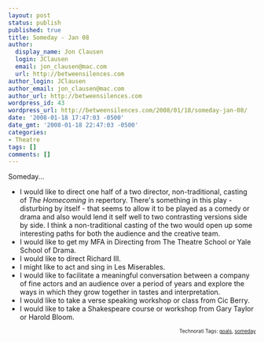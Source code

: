 ```yaml
---
layout: post
status: publish
published: true
title: Someday - Jan 08
author:
  display_name: Jon Clausen
  login: JClausen
  email: jon_clausen@mac.com
  url: http://betweensilences.com
author_login: JClausen
author_email: jon_clausen@mac.com
author_url: http://betweensilences.com
wordpress_id: 43
wordpress_url: http://betweensilences.com/2008/01/18/someday-jan-08/
date: '2008-01-18 17:47:03 -0500'
date_gmt: '2008-01-18 22:47:03 -0500'
categories:
- Theatre
tags: []
comments: []
---
```

<p>Someday...</p>
<ul>
<li>I would like to direct one half of a two director, non-traditional, casting of <cite>The Homecoming</cite> in repertory.  There's something in this play - disturbing by itself - that seems to allow it to be played as a comedy or drama and also would lend it self well to two contrasting versions side by side.  I think a non-traditional casting of the two would open up some interesting paths for both the audience and the creative team.</li>
</li>
<li>I would like to get my MFA in Directing from The Theatre School or Yale School of Drama.</li>
<li>I would like to direct Richard III.</li>
<li>I might like to act and sing in Les Miserables.</li>
<li>I would like to facilitate a meaningful conversation between a company of fine actors and an audience over a period of years and explore the ways in which they grow together in tastes and interpretation.</li>
<li>I would like to take a verse speaking workshop or class from Cic Berry.</li>
<li>I would like to take a Shakespeare course or workshop from Gary Taylor or Harold Bloom.</li>
</ul>
<p><!-- technorati tags start -->
<p style="text-align:right;font-size:10px;">Technorati Tags: <a href="http://www.technorati.com/tag/goals" rel="tag">goals</a>, <a href="http://www.technorati.com/tag/someday" rel="tag">someday</a></p>
<p><!-- technorati tags end --></p>
